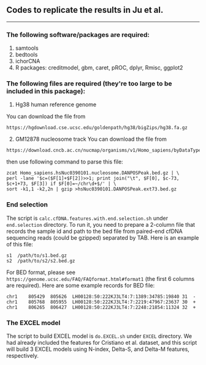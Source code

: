 ## Codes to replicate the results in Ju et al.
---

### The following software/packages are required:
1. samtools
2. bedtools
3. ichorCNA
4. R packages: creditmodel, gbm, caret, pROC, dplyr, Rmisc, ggplot2

### The following files are required (they're too large to be included in this package):
1. Hg38 human reference genome

You can download the file from
```
https://hgdownload.cse.ucsc.edu/goldenpath/hg38/bigZips/hg38.fa.gz
```

2. GM12878 nucleosome track 
You can download the file from
```
https://download.cncb.ac.cn/nucmap/organisms/v1/Homo_sapiens/byDataType/Nucleosome_peaks_DANPOS/Homo_sapiens.hsNuc0390101.nucleosome.DANPOSPeak.bed.gz
```

then use following command to parse this file:
```
zcat Homo_sapiens.hsNuc0390101.nucleosome.DANPOSPeak.bed.gz | \
perl -lane '$c=($F[1]+$F[2])>>1; print join("\t", $F[0], $c-73, $c+1+73, $F[3]) if $F[0]=~/chr\d+$/' | \
sort -k1,1 -k2,2n | gzip >hsNuc0390101.DANPOSPeak.ext73.bed.gz
```

### End selection
The script is `calc.cfDNA.features.with.end.selection.sh` under `end.selection` directory. To run it, you need to prepare a 2-column file that
records the sample id and path to the bed file from paired-end cfDNA sequencing reads (could be gzipped) separated by TAB.
Here is an example of this file:
```
s1	/path/to/s1.bed.gz
s2	/path/to/s2/s2.bed.gz
```

For BED format, please see `https://genome.ucsc.edu/FAQ/FAQformat.html#format1` (the first 6 columns are required).
Here are some example records for BED file:
```
chr1	805429	805626	LH00128:50:222KJ3LT4:7:1389:34785:19840	31	-
chr1	805768	805955	LH00128:50:222KJ3LT4:7:2219:47967:23637	30	+
chr1	806265	806427	LH00128:50:222KJ3LT4:7:2248:21854:11324	32	+
```

### The EXCEL model
The script to build EXCEL model is `do.EXCEL.sh` under `EXCEL` directory. We had already included the features for Cristiano et al. dataset,
and this script will build 3 EXCEL models using N-index, Delta-S, and Delta-M features, respectively.

